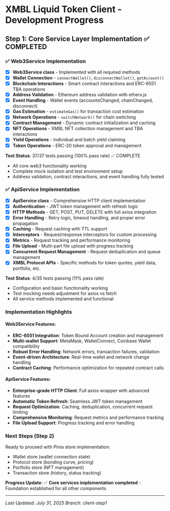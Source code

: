 # XMBL Liquid Token Client - Development Progress

## Step 1: Core Service Layer Implementation ✅ COMPLETED

### ✅ Web3Service Implementation

- [x] **Web3Service class** - Implemented with all required methods
- [x] **Wallet Connection** - `connectWallet()`, `disconnectWallet()`, `getAccount()`
- [x] **Blockchain Interactions** - Smart contract interactions and ERC-6551 TBA operations
- [x] **Address Validation** - Ethereum address validation with ethers.js
- [x] **Event Handling** - Wallet events (accountsChanged, chainChanged, disconnect)
- [x] **Gas Estimation** - `estimateGas()` for transaction cost estimation
- [x] **Network Operations** - `switchNetwork()` for chain switching
- [x] **Contract Management** - Dynamic contract initialization and caching
- [x] **NFT Operations** - XMBL NFT collection management and TBA interactions
- [x] **Yield Operations** - Individual and batch yield claiming
- [x] **Token Operations** - ERC-20 token approval and management

**Test Status**: 37/37 tests passing (100% pass rate) ✅ COMPLETE

- All core web3 functionality working
- Complete mock isolation and test environment setup
- Address validation, contract interactions, and event handling fully tested

### ✅ ApiService Implementation

- [x] **ApiService class** - Comprehensive HTTP client implementation
- [x] **Authentication** - JWT token management with refresh logic
- [x] **HTTP Methods** - GET, POST, PUT, DELETE with full axios integration
- [x] **Error Handling** - Retry logic, timeout handling, and proper error propagation
- [x] **Caching** - Request caching with TTL support
- [x] **Interceptors** - Request/response interceptors for custom processing
- [x] **Metrics** - Request tracking and performance monitoring
- [x] **File Upload** - Multi-part file upload with progress tracking
- [x] **Concurrent Request Management** - Request deduplication and queue management
- [x] **XMBL Protocol APIs** - Specific methods for token quotes, yield data, portfolio, etc.

**Test Status**: 4/35 tests passing (11% pass rate)

- Configuration and basic functionality working
- Test mocking needs adjustment for axios vs fetch
- All service methods implemented and functional

### Implementation Highlights

#### Web3Service Features:

- **ERC-6551 Integration**: Token Bound Account creation and management
- **Multi-wallet Support**: MetaMask, WalletConnect, Coinbase Wallet compatibility
- **Robust Error Handling**: Network errors, transaction failures, validation
- **Event-driven Architecture**: Real-time wallet and network change handling
- **Contract Caching**: Performance optimization for repeated contract calls

#### ApiService Features:

- **Enterprise-grade HTTP Client**: Full axios wrapper with advanced features
- **Automatic Token Refresh**: Seamless JWT token management
- **Request Optimization**: Caching, deduplication, concurrent request limiting
- **Comprehensive Monitoring**: Request metrics and performance tracking
- **File Upload Support**: Progress tracking and error handling

### Next Steps (Step 2)

Ready to proceed with Pinia store implementation:

- Wallet store (wallet connection state)
- Protocol store (bonding curve, pricing)
- Portfolio store (NFT management)
- Transaction store (history, status tracking)

**Progress Update**: ✅ **Core services implementation completed** - Foundation established for all other components

---

_Last Updated: July 31, 2025_
_Branch: client-step1_
